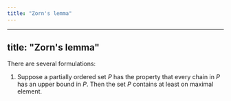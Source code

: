 ```yaml
---
title: "Zorn's lemma"
---
```


---
title: "Zorn's lemma"
---

There are several formulations:

1. Suppose a partially ordered set $P$ has the property that every chain in $P$ has an upper bound in $P$. Then the set $P$ contains at least on maximal element.
